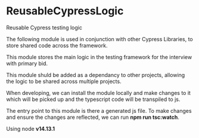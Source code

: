 # ReusableCypressLogic

Reusable Cypress testing logic</p>

The following module is used in conjunction with other Cypress Libraries, to store shared code across the framework.</p>

This module stores the main logic in the testing framework for the interview with primary bid.</p>

This module shuld be added as a dependancy to other projects, allowing the logic to be shared across multiple projects.</p>

When developing, we can install the module locally and make changes to it which will be picked up and the typescript code will be transpiled to js.</p>

The entry point to this module is there a generated js file. To make changes and ensure the changes are reflected, we can run **npm run tsc:watch**.</p>

Using node **v14.13.1**</p>
